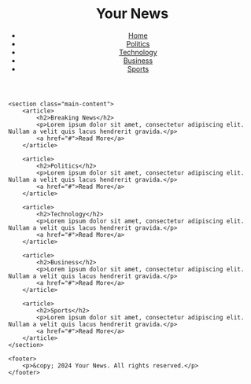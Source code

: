 <!DOCTYPE html>
<html lang="en">
<head>
    <meta charset="UTF-8">
    <meta name="viewport" content="width=device-width, initial-scale=1.0">
    <title>Your News Website</title>
    <link rel="stylesheet" href="styles.css">
</head>
<body>
    <header>
        <h1>Your News</h1>
        <nav>
            <ul>
                <li><a href="#">Home</a></li>
                <li><a href="#">Politics</a></li>
                <li><a href="#">Technology</a></li>
                <li><a href="#">Business</a></li>
                <li><a href="#">Sports</a></li>
            </ul>
        </nav>
    </header>

    <section class="main-content">
        <article>
            <h2>Breaking News</h2>
            <p>Lorem ipsum dolor sit amet, consectetur adipiscing elit. Nullam a velit quis lacus hendrerit gravida.</p>
            <a href="#">Read More</a>
        </article>

        <article>
            <h2>Politics</h2>
            <p>Lorem ipsum dolor sit amet, consectetur adipiscing elit. Nullam a velit quis lacus hendrerit gravida.</p>
            <a href="#">Read More</a>
        </article>

        <article>
            <h2>Technology</h2>
            <p>Lorem ipsum dolor sit amet, consectetur adipiscing elit. Nullam a velit quis lacus hendrerit gravida.</p>
            <a href="#">Read More</a>
        </article>

        <article>
            <h2>Business</h2>
            <p>Lorem ipsum dolor sit amet, consectetur adipiscing elit. Nullam a velit quis lacus hendrerit gravida.</p>
            <a href="#">Read More</a>
        </article>

        <article>
            <h2>Sports</h2>
            <p>Lorem ipsum dolor sit amet, consectetur adipiscing elit. Nullam a velit quis lacus hendrerit gravida.</p>
            <a href="#">Read More</a>
        </article>
    </section>

    <footer>
        <p>&copy; 2024 Your News. All rights reserved.</p>
    </footer>
</body>
</html>
<!---

